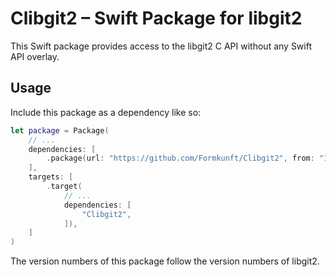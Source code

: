 # Clibgit2 – Swift Package for libgit2

This Swift package provides access to the libgit2 C API without any Swift API overlay.

## Usage

Include this package as a dependency like so:

```swift
let package = Package(
	// ...
	dependencies: [
		.package(url: "https://github.com/Formkunft/Clibgit2", from: "1.9.0"),
	],
	targets: [
		.target(
			// ...
			dependencies: [
				"Clibgit2",
			]),
	]
)
```

The version numbers of this package follow the version numbers of libgit2.
